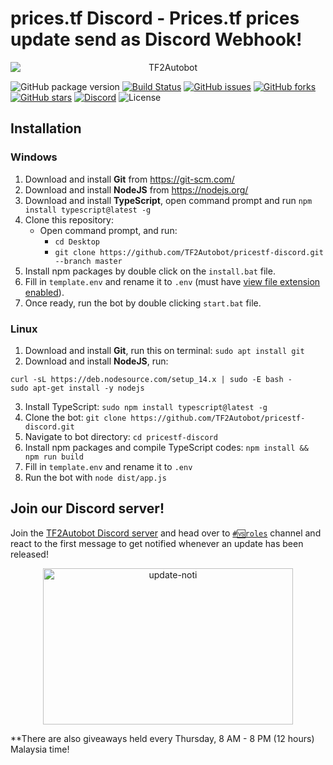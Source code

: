# prices.tf Discord - Prices.tf prices update send as Discord Webhook!

<div align="center"><img src="https://user-images.githubusercontent.com/47635037/100915844-e05e7380-350f-11eb-96f1-6d61141c4a44.png" alt="TF2Autobot" style="display: block; margin-left: auto; margin-right: auto;"></div>

![GitHub package version](https://img.shields.io/github/package-json/v/TF2Autobot/pricestf-discord.svg)
[![Build Status](https://img.shields.io/github/workflow/status/TF2Autobot/pricestf-discord/CI/development)](https://github.com/TF2Autobot/pricestf-discord/actions)
[![GitHub issues](https://img.shields.io/github/issues/TF2Autobot/pricestf-discord)](https://github.com/TF2Autobot/pricestf-discord/issues)
[![GitHub forks](https://img.shields.io/github/forks/TF2Autobot/pricestf-discord)](https://github.com/TF2Autobot/pricestf-discord/network/members)
[![GitHub stars](https://img.shields.io/github/stars/TF2Autobot/pricestf-discord)](https://github.com/TF2Autobot/pricestf-discord/stargazers)
[![Discord](https://img.shields.io/discord/664971400678998016.svg)](https://discord.gg/D2GNnp7tv8)
![License](https://img.shields.io/github/license/TF2Autobot/pricestf-discord)

## Installation

### Windows

1. Download and install **Git** from https://git-scm.com/
2. Download and install **NodeJS** from https://nodejs.org/
3. Download and install **TypeScript**, open command prompt and run `npm install typescript@latest -g`
3. Clone this repository:
    - Open command prompt, and run:
        - `cd Desktop`
        - `git clone https://github.com/TF2Autobot/pricestf-discord.git --branch master`
4. Install npm packages by double click on the `install.bat` file.
5. Fill in `template.env` and rename it to `.env` (must have [view file extension enabled](https://www.howtogeek.com/205086/beginner-how-to-make-windows-show-file-extensions/)).
6. Once ready, run the bot by double clicking `start.bat` file.

### Linux

1. Download and install **Git**, run this on terminal: `sudo apt install git`
2. Download and install **NodeJS**, run:
```
curl -sL https://deb.nodesource.com/setup_14.x | sudo -E bash -
sudo apt-get install -y nodejs
```

3. Install TypeScript: `sudo npm install typescript@latest -g`
4. Clone the bot: `git clone https://github.com/TF2Autobot/pricestf-discord.git`
5. Navigate to bot directory: `cd pricestf-discord`
6. Install npm packages and compile TypeScript codes: `npm install && npm run build`
7. Fill in `template.env` and rename it to `.env`
8. Run the bot with `node dist/app.js`

## Join our Discord server!

Join the [TF2Autobot Discord server](https://discord.gg/D2GNnp7tv8) and head over to [`#🆚roles`](https://discordapp.com/channels/664971400678998016/719391430669500447/771188962550611988) channel and react to the first message to get notified whenever an update has been released!

<div align="center"><img src="https://user-images.githubusercontent.com/47635037/88795539-c8c65580-d1d2-11ea-993e-4161083b3e36.PNG" alt="update-noti" style="display:block;margin-left:auto;margin-right:auto;width:400px;height:250px;"></div>

\*\*There are also giveaways held every Thursday, 8 AM - 8 PM (12 hours) Malaysia time!